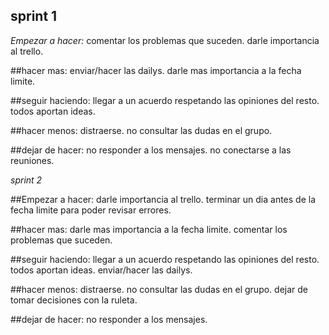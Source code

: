  ## sprint 1

*Empezar a hacer:*
comentar los problemas que suceden.
darle importancia al trello.


##hacer mas:
enviar/hacer las dailys.
darle mas importancia a la fecha limite.

##seguir haciendo:
llegar a un acuerdo respetando las opiniones del resto.
todos aportan ideas.

##hacer menos:
distraerse.
no consultar las dudas en el grupo.

##dejar de hacer:
no responder a los mensajes.
no conectarse a las reuniones.


*sprint 2*

##Empezar a hacer:
darle importancia al trello.
terminar un dia antes de la fecha limite para poder revisar errores.

##hacer mas:
darle mas importancia a la fecha limite.
comentar los problemas que suceden.

##seguir haciendo:
llegar a un acuerdo respetando las opiniones del resto.
todos aportan ideas.
enviar/hacer las dailys.

##hacer menos:
distraerse.
no consultar las dudas en el grupo.
dejar de tomar decisiones con la ruleta.

##dejar de hacer:
no responder a los mensajes.





